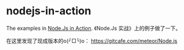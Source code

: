 # nodejs-in-action
The examples in [Node.Js in Action](http://book.douban.com/subject/6805117/).
《Node.Js 实战》上的例子做了一下。

在这里发现了现成版本的o(╯□╰)o：
https://gitcafe.com/meteor/Node.js
